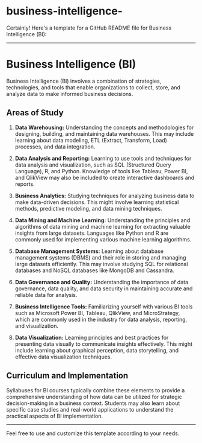 # business-intelligence-
Certainly! Here's a template for a GitHub README file for Business Intelligence (BI):

---

# Business Intelligence (BI)

Business Intelligence (BI) involves a combination of strategies, technologies, and tools that enable organizations to collect, store, and analyze data to make informed business decisions.

## Areas of Study

1. **Data Warehousing:** Understanding the concepts and methodologies for designing, building, and maintaining data warehouses. This may include learning about data modeling, ETL (Extract, Transform, Load) processes, and data integration.

2. **Data Analysis and Reporting:** Learning to use tools and techniques for data analysis and visualization, such as SQL (Structured Query Language), R, and Python. Knowledge of tools like Tableau, Power BI, and QlikView may also be included to create interactive dashboards and reports.

3. **Business Analytics:** Studying techniques for analyzing business data to make data-driven decisions. This might involve learning statistical methods, predictive modeling, and data mining techniques.

4. **Data Mining and Machine Learning:** Understanding the principles and algorithms of data mining and machine learning for extracting valuable insights from large datasets. Languages like Python and R are commonly used for implementing various machine learning algorithms.

5. **Database Management Systems:** Learning about database management systems (DBMS) and their role in storing and managing large datasets efficiently. This may involve studying SQL for relational databases and NoSQL databases like MongoDB and Cassandra.

6. **Data Governance and Quality:** Understanding the importance of data governance, data quality, and data security in maintaining accurate and reliable data for analysis.

7. **Business Intelligence Tools:** Familiarizing yourself with various BI tools such as Microsoft Power BI, Tableau, QlikView, and MicroStrategy, which are commonly used in the industry for data analysis, reporting, and visualization.

8. **Data Visualization:** Learning principles and best practices for presenting data visually to communicate insights effectively. This might include learning about graphical perception, data storytelling, and effective data visualization techniques.

## Curriculum and Implementation

Syllabuses for BI courses typically combine these elements to provide a comprehensive understanding of how data can be utilized for strategic decision-making in a business context. Students may also learn about specific case studies and real-world applications to understand the practical aspects of BI implementation.

---

Feel free to use and customize this template according to your needs.

